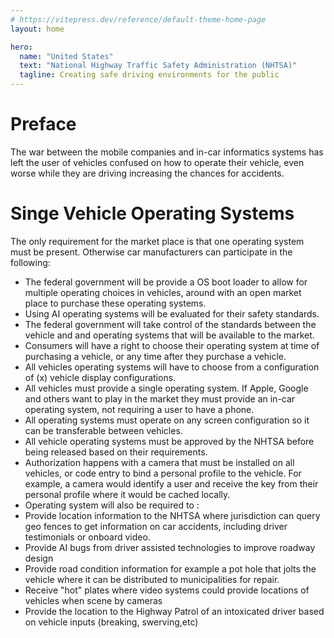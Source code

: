 ```yaml
---
# https://vitepress.dev/reference/default-theme-home-page
layout: home

hero:
  name: "United States"
  text: "National Highway Traffic Safety Administration (NHTSA)"
  tagline: Creating safe driving environments for the public
---
```


# Preface

The war between the mobile companies and in-car informatics systems has left the user of vehicles confused on how to operate their vehicle, even worse while they are driving increasing the chances for accidents.

# Singe Vehicle Operating Systems

The only requirement for the market place is that one operating system must be present. Otherwise car manufacturers can participate in the following:

- The federal government will be provide a OS boot loader to allow for multiple operating choices in vehicles, around with an open market place to purchase these operating systems.
- Using AI operating systems will be evaluated for their safety standards.
- The federal government will take control of the standards between the vehicle and and operating systems that will be available to the market.
- Consumers will have a right to choose their operating system at time of purchasing a vehicle, or any time after they purchase a vehicle.
- All vehicles operating systems will have to choose from a configuration of (x) vehicle display configurations.
- All vehicles must provide a single operating system. If Apple, Google and others want to play in the market they must provide an in-car operating system, not requiring a user to have a phone.
- All operating systems must operate on any screen configuration so it can be transferable between vehicles.
- All vehicle operating systems must be approved by the NHTSA before being released based on their requirements.
- Authorization happens with a camera that must be installed on all vehicles, or code entry to bind a personal profile to the vehicle. For example, a camera would identify a user and receive the key from their personal profile where it would be cached locally.
- Operating system will also be required to :
- Provide location information to the NHTSA where jurisdiction can query geo fences to get information on car accidents, including driver testimonials or onboard video.
- Provide AI bugs from driver assisted technologies to improve roadway design
- Provide road condition information for example a pot hole that jolts the vehicle where it can be distributed to municipalities for repair.
- Receive "hot" plates where video systems could provide locations of vehicles when scene by cameras
- Provide the location to the Highway Patrol of an intoxicated driver based on vehicle inputs (breaking, swerving,etc)
